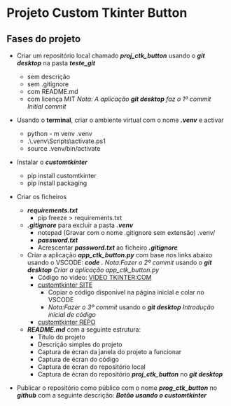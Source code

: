 # Projeto Custom Tkinter Button

## Fases do projeto

- Criar um repositório local chamado ***proj_ctk_button*** usando o ***git desktop*** na pasta ***teste_git***
    - sem descrição
    - sem .gitignore
    - com README.md
    - com licença MIT
_Nota: A aplicação ***git desktop*** faz o 1º commit_
    _Initial commit_
- Usando o **terminal**, criar o ambiente virtual com o nome ***.venv*** e activar
    - python - m venv .venv
    - .\\.venv\Scripts\activate.ps1
    - source .venv/bin/activate

- Instalar o ***customtkinter***
    - pip install customtkinter
    - pip install packaging

- Criar os ficheiros
    - ***requirements.txt***
        - pip freeze > requirements.txt
    - ***.gitignore*** para excluir a pasta ***.venv***
        - notepad (Gravar com o nome .gitignore sem extensão)
            .venv/
        - ***password.txt***
        - Acrescentar ***password.txt*** ao ficheiro ***.gitignore***
    - Criar a aplicação ***app_ctk_button.py*** com base nos links abaixo usando o VSCODE: ***code .***
    _Nota:Fazer o 2º commit_ usando o ***git desktop***
        _Criar a aplicação app_ctk_button.py_ 
        - Código no video: [VIDEO TKINTER:COM](https://www.youtube.com/watch?v=WE1IuPOICxE)
        -  [customtkinter SITE](https://customtkinter.tomschimansky.com/)
            - Copiar o código disponível na página inicial e
            colar no VSCODE
            -  _Nota:Fazer o 3º commit_ usando o ***git desktop***
                _Introdução inicial de código_ 
        - [customtkinter REPO](https://github.com/TomSchimansky/CustomTkinter)
    - ***README.md*** com a seguinte estrutura:
        - Título do projeto
        - Descrição simples do projeto
        - Captura de écran da janela do projeto a funcionar
        - Captura de écran do código
        - Captura de écran do repositório local
        - Captura de écran do repositório ***proj_ctk_button*** no ***git desktop*** 

- Publicar o repositório como público com o nome ***prog_ctk_button*** no ***github*** com a seguinte descrição: ***Botão usando o customtkinter***
